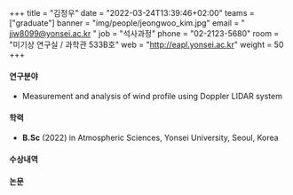 ﻿+++
title = "김정우"
date = "2022-03-24T13:39:46+02:00"
teams = ["graduate"]
banner = "img/people/jeongwoo_kim.jpg"
email = " jjw8099@yonsei.ac.kr "
job = "석사과정"
phone = "02-2123-5680"
room = "미기상 연구실 / 과학관 533B호"
web = "http://eapl.yonsei.ac.kr"
weight = 50
+++

#### 연구분야
 + Measurement and analysis of wind profile using Doppler LIDAR system 

#### 학력
 + **B.Sc** (2022) in Atmospheric Sciences, Yonsei University, Seoul, Korea

#### 수상내역

#### 논문
